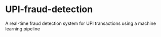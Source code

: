 # UPI-fraud-detection
A real-time fraud detection system for UPI transactions using a machine learning pipeline
